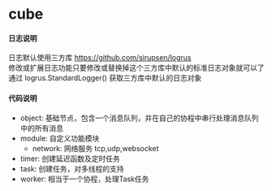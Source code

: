 # cube

#### 日志说明  
日志默认使用三方库 https://github.com/sirupsen/logrus  
修改或扩展日志功能只要修改或替换掉这个三方库中默认的标准日志对象就可以了  
通过 logrus.StandardLogger() 获取三方库中默认的日志对象

#### 代码说明  
* object: 基础节点，包含一个消息队列，并在自己的协程中串行处理消息队列中的所有消息  
* module: 自定义功能模块  
    * network: 网络服务 tcp,udp,websocket  
* timer: 创建延迟函数及定时任务  
* task: 创建任务，对多线程的支持  
* worker: 相当于一个协程，处理Task任务  
